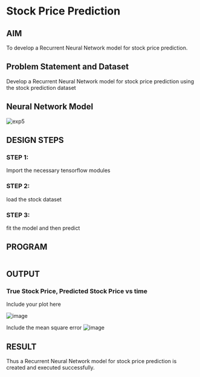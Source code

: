 # Stock Price Prediction

## AIM

To develop a Recurrent Neural Network model for stock price prediction.

## Problem Statement and Dataset
Develop a Recurrent Neural Network model for stock price prediction using the stock prediction dataset

## Neural Network Model

![exp5](https://user-images.githubusercontent.com/75235128/195051511-6806aad4-42c2-42fa-b308-027d4d7b5d95.jpeg)

## DESIGN STEPS

### STEP 1:
Import the necessary tensorflow modules 

### STEP 2:
load the stock dataset

### STEP 3:
fit the model and then predict

## PROGRAM

```

```
## OUTPUT

### True Stock Price, Predicted Stock Price vs time

Include your plot here

![image](https://user-images.githubusercontent.com/75235128/194798713-817e45d3-e08f-4a14-bce2-30b85bbf8f1f.png)

Include the mean square error
![image](https://user-images.githubusercontent.com/75235128/194798726-88cb11eb-177b-4ae8-a1dc-71160b4fd31d.png)

## RESULT
Thus a Recurrent Neural Network model for stock price prediction is created and executed successfully.
